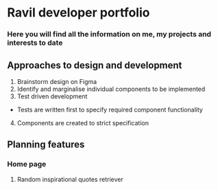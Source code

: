 # Ravil developer portfolio
### Here you will find all the information on me, my projects and interests to date

## Approaches to design and development
1. Brainstorm design on Figma
2. Identify and marginalise individual components to be implemented
3. Test driven development
- Tests are written first to specify required component functionality
4. Components are created to strict specification

## Planning features

### Home page
1. Random inspirational quotes retriever 